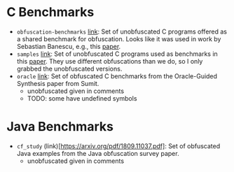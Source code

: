 # C Benchmarks

- `obfuscation-benchmarks` [link](https://github.com/tum-i4/obfuscation-benchmarks): Set of unobfuscated C programs offered as a shared benchmark for obfuscation. Looks like it was used in work by Sebastian Banescu, e.g., this [paper](http://citeseerx.ist.psu.edu/viewdoc/download?doi=10.1.1.726.2419&rep=rep1&type=pdf).
- `samples` [link](https://github.com/JonathanSalwan/Tigress_protection): Set of unobfuscated C programs used as benchmarks in this [paper](http://shell-storm.org/talks/DIMVA2018-deobfuscation-salwan-bardin-potet.pdf). They use different obfuscations than we do, so I only grabbed the unobfuscated versions.
- `oracle` [link](https://dl.acm.org/doi/pdf/10.1145/1806799.1806833): Set of obfuscated C benchmarks from the Oracle-Guided Synthesis paper from Sumit.
  - unobfuscated given in comments
  - TODO: some have undefined symbols

# Java Benchmarks

- `cf_study` (link)[https://arxiv.org/pdf/1809.11037.pdf]: Set of obfuscated Java examples from the Java obfuscation survey paper.
  - unobfuscated given in comments


